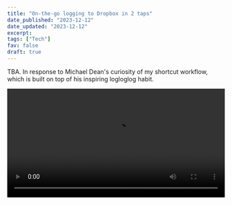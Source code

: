 ```yaml
---
title: "On-the-go logging to Dropbox in 2 taps"
date_published: "2023-12-12"
date_updated: "2023-12-12"
excerpt:
tags: ["Tech"]
fav: false
draft: true
---
```


TBA. In response to Michael Dean's curiosity of my shortcut workflow, which is built on top of his inspiring logloglog habit.

<video controls width="100%">
    <source src="/images/logging-shortcut.mp4"
            type="video/mp4">
    Sorry, your browser doesn't support embedded videos.
</video>
